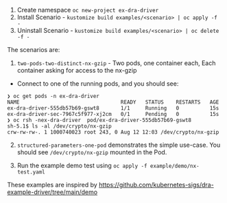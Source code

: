 

1. Create namespace `oc new-project ex-dra-driver`
2. Install Scenario - `kustomize build examples/<scenario> | oc apply -f -`
3. Uninstall Scenario - `kustomize build examples/<scenario> | oc delete -f -`

The scenarios are:

1. `two-pods-two-distinct-nx-gzip` - Two pods, one container each, Each container asking for access to the nx-gzip
- Connect to one of the running pods, and you should see:
```
❯ oc get pods -n ex-dra-driver                      
NAME                                 READY   STATUS    RESTARTS   AGE
ex-dra-driver-555db57b69-gswt8       1/1     Running   0          15s
ex-dra-driver-sec-7967c5f977-xj2cm   0/1     Pending   0          15s
❯ oc rsh -nex-dra-driver  pod/ex-dra-driver-555db57b69-gswt8
sh-5.1$ ls -al /dev/crypto/nx-gzip 
crw-rw-rw-. 1 1000740023 root 243, 0 Aug 12 12:03 /dev/crypto/nx-gzip
```

2. `structured-parameters-one-pod` demonstrates the simple use-case. You should see `/dev/crypto/nx-gzip` mounted in the Pod.

3. Run the example demo test using `oc apply -f example/demo/nx-test.yaml`

These examples are inspired by https://github.com/kubernetes-sigs/dra-example-driver/tree/main/demo